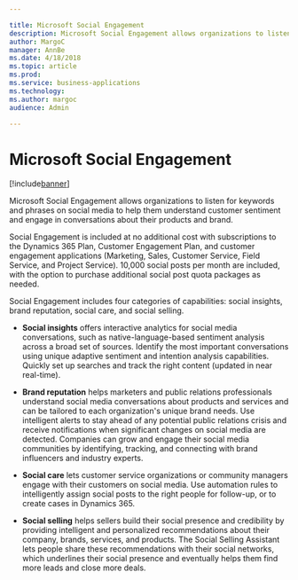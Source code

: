 ```yaml
---

title: Microsoft Social Engagement
description: Microsoft Social Engagement allows organizations to listen for keywords and phrases on social media to help them understand customer sentiment and engage in conversations about their products and brand.
author: MargoC
manager: AnnBe
ms.date: 4/18/2018
ms.topic: article
ms.prod: 
ms.service: business-applications
ms.technology: 
ms.author: margoc
audience: Admin

---
```

#  Microsoft Social Engagement




[!include[banner](../../../includes/banner.md)]

Microsoft Social Engagement allows organizations to listen for keywords and
phrases on social media to help them understand customer sentiment and engage in
conversations about their products and brand.

Social Engagement is included at no additional cost with subscriptions to the
Dynamics 365 Plan, Customer Engagement Plan, and customer engagement
applications (Marketing, Sales, Customer Service, Field Service, and Project
Service). 10,000 social posts per month are included, with the option to
purchase additional social post quota packages as needed.

Social Engagement includes four categories of capabilities: social insights,
brand reputation, social care, and social selling.

-   **Social insights** offers interactive analytics for social media
    conversations, such as native-language-based sentiment analysis across a
    broad set of sources. Identify the most important conversations using unique
    adaptive sentiment and intention analysis capabilities. Quickly set up
    searches and track the right content (updated in near real-time).

-   **Brand reputation** helps marketers and public relations professionals
    understand social media conversations about products and services and can be
    tailored to each organization's unique brand needs. Use intelligent alerts
    to stay ahead of any potential public relations crisis and receive
    notifications when significant changes on social media are detected.
    Companies can grow and engage their social media communities by identifying,
    tracking, and connecting with brand influencers and industry experts.

-   **Social care** lets customer service organizations or community managers
    engage with their customers on social media. Use automation rules to
    intelligently assign social posts to the right people for follow-up, or to
    create cases in Dynamics 365.

-   **Social selling** helps sellers build their social presence and credibility
    by providing intelligent and personalized recommendations about their
    company, brands, services, and products. The Social Selling Assistant lets
    people share these recommendations with their social networks, which
    underlines their social presence and eventually helps them find more leads
    and close more deals.
